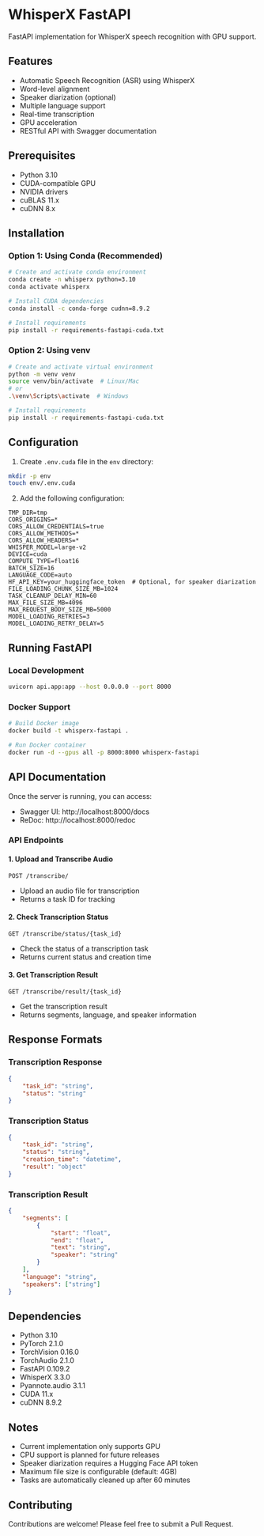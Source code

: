 # WhisperX FastAPI

FastAPI implementation for WhisperX speech recognition with GPU support.

## Features

- Automatic Speech Recognition (ASR) using WhisperX
- Word-level alignment
- Speaker diarization (optional)
- Multiple language support
- Real-time transcription
- GPU acceleration
- RESTful API with Swagger documentation

## Prerequisites

- Python 3.10
- CUDA-compatible GPU
- NVIDIA drivers
- cuBLAS 11.x
- cuDNN 8.x

## Installation

### Option 1: Using Conda (Recommended)

```bash
# Create and activate conda environment
conda create -n whisperx python=3.10
conda activate whisperx

# Install CUDA dependencies
conda install -c conda-forge cudnn=8.9.2

# Install requirements
pip install -r requirements-fastapi-cuda.txt
```

### Option 2: Using venv

```bash
# Create and activate virtual environment
python -m venv venv
source venv/bin/activate  # Linux/Mac
# or
.\venv\Scripts\activate  # Windows

# Install requirements
pip install -r requirements-fastapi-cuda.txt
```

## Configuration

1. Create `.env.cuda` file in the `env` directory:

```bash
mkdir -p env
touch env/.env.cuda
```

2. Add the following configuration:

```env
TMP_DIR=tmp
CORS_ORIGINS=*
CORS_ALLOW_CREDENTIALS=true
CORS_ALLOW_METHODS=*
CORS_ALLOW_HEADERS=*
WHISPER_MODEL=large-v2
DEVICE=cuda
COMPUTE_TYPE=float16
BATCH_SIZE=16
LANGUAGE_CODE=auto
HF_API_KEY=your_huggingface_token  # Optional, for speaker diarization
FILE_LOADING_CHUNK_SIZE_MB=1024
TASK_CLEANUP_DELAY_MIN=60
MAX_FILE_SIZE_MB=4096
MAX_REQUEST_BODY_SIZE_MB=5000
MODEL_LOADING_RETRIES=3
MODEL_LOADING_RETRY_DELAY=5
```

## Running FastAPI

### Local Development

```bash
uvicorn api.app:app --host 0.0.0.0 --port 8000
```

### Docker Support

```bash
# Build Docker image
docker build -t whisperx-fastapi .

# Run Docker container
docker run -d --gpus all -p 8000:8000 whisperx-fastapi
```

## API Documentation

Once the server is running, you can access:
- Swagger UI: http://localhost:8000/docs
- ReDoc: http://localhost:8000/redoc

### API Endpoints

#### 1. Upload and Transcribe Audio
```http
POST /transcribe/
```
- Upload an audio file for transcription
- Returns a task ID for tracking

#### 2. Check Transcription Status
```http
GET /transcribe/status/{task_id}
```
- Check the status of a transcription task
- Returns current status and creation time

#### 3. Get Transcription Result
```http
GET /transcribe/result/{task_id}
```
- Get the transcription result
- Returns segments, language, and speaker information

## Response Formats

### Transcription Response
```json
{
    "task_id": "string",
    "status": "string"
}
```

### Transcription Status
```json
{
    "task_id": "string",
    "status": "string",
    "creation_time": "datetime",
    "result": "object"
}
```

### Transcription Result
```json
{
    "segments": [
        {
            "start": "float",
            "end": "float",
            "text": "string",
            "speaker": "string"
        }
    ],
    "language": "string",
    "speakers": ["string"]
}
```

## Dependencies

- Python 3.10
- PyTorch 2.1.0
- TorchVision 0.16.0
- TorchAudio 2.1.0
- FastAPI 0.109.2
- WhisperX 3.3.0
- Pyannote.audio 3.1.1
- CUDA 11.x
- cuDNN 8.9.2

## Notes

- Current implementation only supports GPU
- CPU support is planned for future releases
- Speaker diarization requires a Hugging Face API token
- Maximum file size is configurable (default: 4GB)
- Tasks are automatically cleaned up after 60 minutes

## Contributing

Contributions are welcome! Please feel free to submit a Pull Request.